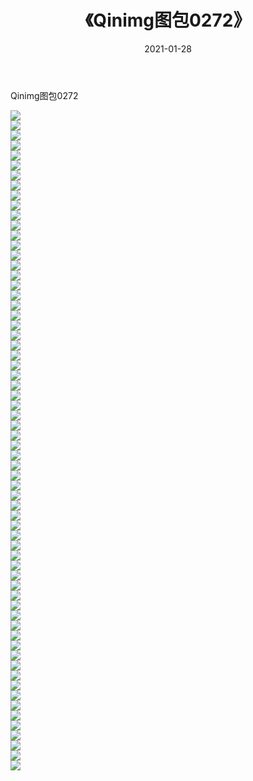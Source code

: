 ﻿---
layout: post
title:  《Qinimg图包0272》
date:   2021-01-28
img: http://imgx.orgx.ga/Qinimg图包/Qinimg图包0272/000.jpg
categories: [美女, 清纯, 唯美]
---

Qinimg图包0272

 ![](http://imgx.orgx.ga/Qinimg图包/Qinimg图包0272/001.jpg) <br>![](http://imgx.orgx.ga/Qinimg图包/Qinimg图包0272/002.jpg) <br>![](http://imgx.orgx.ga/Qinimg图包/Qinimg图包0272/003.jpg) <br>![](http://imgx.orgx.ga/Qinimg图包/Qinimg图包0272/004.jpg) <br>![](http://imgx.orgx.ga/Qinimg图包/Qinimg图包0272/005.jpg) <br>![](http://imgx.orgx.ga/Qinimg图包/Qinimg图包0272/006.jpg) <br>![](http://imgx.orgx.ga/Qinimg图包/Qinimg图包0272/007.jpg) <br>![](http://imgx.orgx.ga/Qinimg图包/Qinimg图包0272/008.jpg) <br>![](http://imgx.orgx.ga/Qinimg图包/Qinimg图包0272/009.jpg) <br>![](http://imgx.orgx.ga/Qinimg图包/Qinimg图包0272/010.jpg) <br>![](http://imgx.orgx.ga/Qinimg图包/Qinimg图包0272/011.jpg) <br>![](http://imgx.orgx.ga/Qinimg图包/Qinimg图包0272/012.jpg) <br>![](http://imgx.orgx.ga/Qinimg图包/Qinimg图包0272/013.jpg) <br>![](http://imgx.orgx.ga/Qinimg图包/Qinimg图包0272/014.jpg) <br>![](http://imgx.orgx.ga/Qinimg图包/Qinimg图包0272/015.jpg) <br>![](http://imgx.orgx.ga/Qinimg图包/Qinimg图包0272/016.jpg) <br>![](http://imgx.orgx.ga/Qinimg图包/Qinimg图包0272/017.jpg) <br>![](http://imgx.orgx.ga/Qinimg图包/Qinimg图包0272/018.jpg) <br>![](http://imgx.orgx.ga/Qinimg图包/Qinimg图包0272/019.jpg) <br>![](http://imgx.orgx.ga/Qinimg图包/Qinimg图包0272/020.jpg) <br>![](http://imgx.orgx.ga/Qinimg图包/Qinimg图包0272/021.jpg) <br>![](http://imgx.orgx.ga/Qinimg图包/Qinimg图包0272/022.jpg) <br>![](http://imgx.orgx.ga/Qinimg图包/Qinimg图包0272/023.jpg) <br>![](http://imgx.orgx.ga/Qinimg图包/Qinimg图包0272/024.jpg) <br>![](http://imgx.orgx.ga/Qinimg图包/Qinimg图包0272/025.jpg) <br>![](http://imgx.orgx.ga/Qinimg图包/Qinimg图包0272/026.jpg) <br>![](http://imgx.orgx.ga/Qinimg图包/Qinimg图包0272/027.jpg) <br>![](http://imgx.orgx.ga/Qinimg图包/Qinimg图包0272/028.jpg) <br>![](http://imgx.orgx.ga/Qinimg图包/Qinimg图包0272/029.jpg) <br>![](http://imgx.orgx.ga/Qinimg图包/Qinimg图包0272/030.jpg) <br>![](http://imgx.orgx.ga/Qinimg图包/Qinimg图包0272/031.jpg) <br>![](http://imgx.orgx.ga/Qinimg图包/Qinimg图包0272/032.jpg) <br>![](http://imgx.orgx.ga/Qinimg图包/Qinimg图包0272/033.jpg) <br>![](http://imgx.orgx.ga/Qinimg图包/Qinimg图包0272/034.jpg) <br>![](http://imgx.orgx.ga/Qinimg图包/Qinimg图包0272/035.jpg) <br>![](http://imgx.orgx.ga/Qinimg图包/Qinimg图包0272/036.jpg) <br>![](http://imgx.orgx.ga/Qinimg图包/Qinimg图包0272/037.jpg) <br>![](http://imgx.orgx.ga/Qinimg图包/Qinimg图包0272/038.jpg) <br>![](http://imgx.orgx.ga/Qinimg图包/Qinimg图包0272/039.jpg) <br>![](http://imgx.orgx.ga/Qinimg图包/Qinimg图包0272/040.jpg) <br>![](http://imgx.orgx.ga/Qinimg图包/Qinimg图包0272/041.jpg) <br>![](http://imgx.orgx.ga/Qinimg图包/Qinimg图包0272/042.jpg) <br>![](http://imgx.orgx.ga/Qinimg图包/Qinimg图包0272/043.jpg) <br>![](http://imgx.orgx.ga/Qinimg图包/Qinimg图包0272/044.jpg) <br>![](http://imgx.orgx.ga/Qinimg图包/Qinimg图包0272/045.jpg) <br>![](http://imgx.orgx.ga/Qinimg图包/Qinimg图包0272/046.jpg) <br>![](http://imgx.orgx.ga/Qinimg图包/Qinimg图包0272/047.jpg) <br>![](http://imgx.orgx.ga/Qinimg图包/Qinimg图包0272/048.jpg) <br>![](http://imgx.orgx.ga/Qinimg图包/Qinimg图包0272/049.jpg) <br>![](http://imgx.orgx.ga/Qinimg图包/Qinimg图包0272/050.jpg) <br>![](http://imgx.orgx.ga/Qinimg图包/Qinimg图包0272/051.jpg) <br>![](http://imgx.orgx.ga/Qinimg图包/Qinimg图包0272/052.jpg) <br>![](http://imgx.orgx.ga/Qinimg图包/Qinimg图包0272/053.jpg) <br>![](http://imgx.orgx.ga/Qinimg图包/Qinimg图包0272/054.jpg) <br>![](http://imgx.orgx.ga/Qinimg图包/Qinimg图包0272/055.jpg) <br>![](http://imgx.orgx.ga/Qinimg图包/Qinimg图包0272/056.jpg) <br>![](http://imgx.orgx.ga/Qinimg图包/Qinimg图包0272/057.jpg) <br>![](http://imgx.orgx.ga/Qinimg图包/Qinimg图包0272/058.jpg) <br>![](http://imgx.orgx.ga/Qinimg图包/Qinimg图包0272/059.jpg) <br>![](http://imgx.orgx.ga/Qinimg图包/Qinimg图包0272/060.jpg) <br>![](http://imgx.orgx.ga/Qinimg图包/Qinimg图包0272/061.jpg) <br>![](http://imgx.orgx.ga/Qinimg图包/Qinimg图包0272/062.jpg) <br>![](http://imgx.orgx.ga/Qinimg图包/Qinimg图包0272/063.jpg) <br>![](http://imgx.orgx.ga/Qinimg图包/Qinimg图包0272/064.jpg) <br>![](http://imgx.orgx.ga/Qinimg图包/Qinimg图包0272/065.jpg) <br>![](http://imgx.orgx.ga/Qinimg图包/Qinimg图包0272/066.jpg) <br>